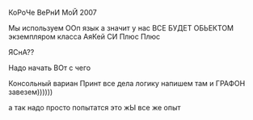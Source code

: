 КоРоЧе ВеРнИ МоЙ 2007

Мы используем ООп язык а значит у нас ВСЕ БУДЕТ ОБЬЕКТОМ экземпляром класса АяКей СИ Плюс Плюс

ЯСнА??

Надо начать ВОт с чего

Консольный вариан Принт все дела
логику напишем там и ГРАФОН завезем))))))

а так надо просто попытатся это жЫ все же опыт 